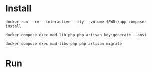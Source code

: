 # Install
`docker run --rm --interactive --tty --volume $PWD:/app composer install`

`docker-compose exec mad-lib-php php artisan key:generate --ansi`

`docker-compose exec mad-libs-php php artisan migrate`

# Run
